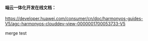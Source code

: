 #### 端云一体化开发在线文档：
https://developer.huawei.com/consumer/cn/doc/harmonyos-guides-V5/agc-harmonyos-clouddev-view-0000001700053733-V5

merge test